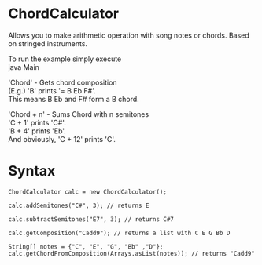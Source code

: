 # ChordCalculator
Allows you to make arithmetic operation with song notes or chords. Based on stringed instruments.

To run the example simply execute  
java Main

'Chord' - Gets chord composition  
(E.g.) 'B' prints '= B Eb F#'.  
This means B Eb and F# form a B chord.

'Chord + n' - Sums Chord with n semitones  
'C + 1' prints 'C#'.  
'B + 4' prints 'Eb'.  
And obviously, 'C + 12' prints 'C'.

# Syntax

```
ChordCalculator calc = new ChordCalculator();  

calc.addSemitones("C#", 3); // returns E  

calc.subtractSemitones("E7", 3); // returns C#7  

calc.getComposition("Cadd9"); // returns a list with C E G Bb D  

String[] notes = {"C", "E", "G", "Bb" ,"D"};  
calc.getChordFromComposition(Arrays.asList(notes)); // returns "Cadd9"
```
